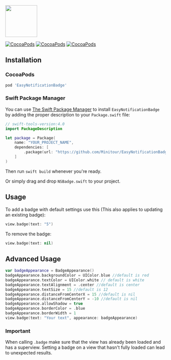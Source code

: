 
<img src="Screenshots/heading.gif"  height="100" />

[![CocoaPods](https://img.shields.io/cocoapods/v/EasyNotificationBadge.svg)]()
[![CocoaPods](https://img.shields.io/cocoapods/l/EasyNotificationBadge.svg)]()
[![CocoaPods](https://img.shields.io/cocoapods/p/EasyNotificationBadge.svg)]()

## Installation

### CocoaPods

```bash
pod 'EasyNotificationBadge'
```

### Swift Package Manager

You can use [The Swift Package Manager](https://swift.org/package-manager) to install `EasyNotificationBadge` by adding the proper description to your `Package.swift` file:

```swift
// swift-tools-version:4.0
import PackageDescription

let package = Package(
    name: "YOUR_PROJECT_NAME",
    dependencies: [
        .package(url: "https://github.com/Minitour/EasyNotificationBadge.git", from: "1.2.4"),
    ]
)
```
Then run `swift build` whenever you're ready.

Or simply drag and drop ```NSBadge.swift``` to your project.

## Usage

To add a badge with default settings use this (This also applies to updating an existing badge):
```swift
view.badge(text: "5")
```

To remove the badge:

```swift
view.badge(text: nil)
```

## Advanced Usage

```swift
var badgeAppearance = BadgeAppearance()
badgeAppearance.backgroundColor = UIColor.blue //default is red
badgeAppearance.textColor = UIColor.white // default is white
badgeAppearance.textAlignment = .center //default is center
badgeAppearance.textSize = 15 //default is 12
badgeAppearance.distanceFromCenterX = 15 //default is nil
badgeAppearance.distanceFromCenterY = -10 //default is nil
badgeAppearance.allowShadow = true
badgeAppearance.borderColor = .blue
badgeAppearance.borderWidth = 1
view.badge(text: "Your text", appearance: badgeAppearance)
```

### Important
When calling `.badge` make sure that the view has already been loaded and has a superview. Setting a badge on a view that hasn't fully loaded can lead to unexpected results.
